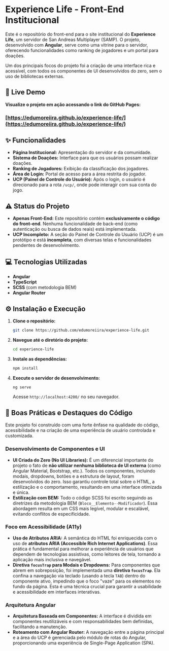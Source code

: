# Experience Life - Front-End Institucional

Este é o repositório do front-end para o site institucional do **Experience Life**, um servidor de San Andreas Multiplayer (SAMP). O projeto, desenvolvido com **Angular**, serve como uma vitrine para o servidor, oferecendo funcionalidades como ranking de jogadores e um portal para doações.

Um dos principais focos do projeto foi a criação de uma interface rica e acessível, com todos os componentes de UI desenvolvidos do zero, sem o uso de bibliotecas externas.

## 🚀 Live Demo

**Visualize o projeto em ação acessando o link do GitHub Pages:**

### **[https://edumoreiira.github.io/experience-life/](https://edumoreiira.github.io/experience-life/)**

## ✨ Funcionalidades

  - **Página Institucional:** Apresentação do servidor e da comunidade.
  - **Sistema de Doações:** Interface para que os usuários possam realizar doações.
  - **Ranking de Jogadores:** Exibição da classificação dos jogadores.
  - **Área de Login:** Portal de acesso para a área restrita do jogador.
  - **UCP (Painel de Controle do Usuário):** Após o login, o usuário é direcionado para a rota `/ucp/`, onde pode interagir com sua conta do jogo.

## ⚠️ Status do Projeto

  - **Apenas Front-End:** Este repositório contém **exclusivamente o código do front-end**. Nenhuma funcionalidade de back-end (como autenticação ou busca de dados reais) está implementada.
  - **UCP Incompleto:** A seção do Painel de Controle do Usuário (UCP) é um protótipo e está **incompleta**, com diversas telas e funcionalidades pendentes de desenvolvimento.

## 💻 Tecnologias Utilizadas

  - **Angular**
  - **TypeScript**
  - **SCSS** (com metodologia BEM)
  - **Angular Router**

## ⚙️ Instalação e Execução

1.  **Clone o repositório:**
    ```bash
    git clone https://github.com/edumoreiira/experience-life.git
    ```
2.  **Navegue até o diretório do projeto:**
    ```bash
    cd experience-life
    ```
3.  **Instale as dependências:**
    ```bash
    npm install
    ```
4.  **Execute o servidor de desenvolvimento:**
    ```bash
    ng serve
    ```
    Acesse `http://localhost:4200/` no seu navegador.

## 🤝 Boas Práticas e Destaques do Código

Este projeto foi construído com uma forte ênfase na qualidade do código, acessibilidade e na criação de uma experiência de usuário controlada e customizada.

### Desenvolvimento de Componentes e UI

  * **UI Criada do Zero (No UI Libraries):** É um diferencial importante do projeto o fato de **não utilizar nenhuma biblioteca de UI externa** (como Angular Material, Bootstrap, etc.). Todos os componentes, incluindo modais, dropdowns, botões e a estrutura de layout, foram desenvolvidos do zero. Isso garantiu controle total sobre o HTML, a estilização e o comportamento, resultando em uma interface otimizada e única.
  * **Estilização com BEM:** Todo o código SCSS foi escrito seguindo as diretrizes da metodologia BEM (`Bloco__Elemento--Modificador`). Essa abordagem resulta em um CSS mais legível, modular e escalável, evitando conflitos de especificidade.

### Foco em Acessibilidade (A11y)

  * **Uso de Atributos ARIA:** A semântica do HTML foi enriquecida com o uso de **atributos ARIA (Accessible Rich Internet Applications)**. Essa prática é fundamental para melhorar a experiência de usuários que dependem de tecnologias assistivas, como leitores de tela, tornando a aplicação mais inclusiva e navegável.
  * **Diretiva `focusTrap` para Modais e Dropdowns:** Para componentes que abrem em sobreposição, foi implementada uma **diretiva `focusTrap`**. Ela confina a navegação via teclado (usando a tecla `TAB`) dentro do componente ativo, impedindo que o foco "vaze" para os elementos no fundo da página. Esta é uma técnica crucial para garantir a usabilidade e acessibilidade em interfaces interativas.

### Arquitetura Angular

  * **Arquitetura Baseada em Componentes:** A interface é dividida em componentes reutilizáveis e com responsabilidades bem definidas, facilitando a manutenção.
  * **Roteamento com Angular Router:** A navegação entre a página principal e a área do UCP é gerenciada pelo módulo de rotas do Angular, proporcionando uma experiência de Single-Page Application (SPA).
